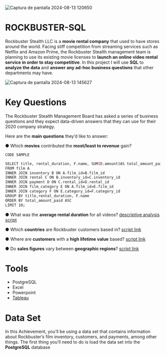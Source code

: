 
![Captura de pantalla 2024-08-13 120650](https://github.com/user-attachments/assets/fbee51cc-38c7-4f21-9c6c-69aad88f7544)

# ROCKBUSTER-SQL
Rockbuster Stealth LLC is a **movie rental company** that used to have stores around the world. Facing stiff competition from streaming services such as Netflix and Amazon Prime, the Rockbuster Stealth management team is planning to use its existing movie licenses to **launch an online video rental service in order to stay competitive**.
In this project I will use **SQL** to **analyze the data** and **answer any ad-hoc business questions** that other departments may have.

![Captura de pantalla 2024-08-13 145627](https://github.com/user-attachments/assets/0e9bcebf-0dd0-405e-a573-88d3868bd1f9)




# Key Questions 
The Rockbuster Stealth Management Board has asked a series of business questions and they expect data-driven answers that they can use for their 2020 company strategy. 

Here are the **main questions** they’d like to answer:

● Which **movies** contributed the **most/least to revenue** gain?
````bash
CODE SAMPLE

SELECT title, rental_duration, F.name, SUM(D.amount)AS total_amount_paid
FROM film A
INNER JOIN inventory B ON A.film_id=B.film_id
INNER JOIN rental C ON B.inventory_id=C.inventory_id
INNER JOIN payment D ON C.rental_id=D.rental_id
INNER JOIN film_category E ON A.film_id=E.film_id
INNER JOIN category F ON E.category_id=F.category_id
GROUP BY title,rental_duration, F.name
ORDER BY total_amount_paid ASC
LIMIT 10;
````

● What was the **average rental duration** for all videos? [descriptive analysis script](https://github.com/MIRONW64/ROCKBUSTER-SQL/blob/main/Scripts/Descriptive%20analysis%20descriptive%20analysis%20from%20the%20film%20table)

● Which **countries** are Rockbuster customers based in? [script link](https://github.com/MIRONW64/ROCKBUSTER-SQL/blob/main/Scripts/Top%2010%20countries%20location%20of%20the%20most%20valuable%20clients)

● Where are **customers** with a **high lifetime value** based? [script link](https://github.com/MIRONW64/ROCKBUSTER-SQL/blob/main/Scripts/Most%20valuable%20customers)

● Do **sales figures** vary between **geographic regions**? [script link](https://github.com/MIRONW64/ROCKBUSTER-SQL/blob/main/Scripts/Title%2C%20movie%2C%20Genre%20and%20revenue%20generated%20from%20the%20top%205%20revenue%20driver%C2%B4s%20countries)


# Tools

- PostgreSQL 
- Excel
- Powerpoint
- [Tableau](https://public.tableau.com/app/profile/carolina.martin7470/viz/Rockbuster2020planning/ROCKBUSTER2020Planning)


# Data Set 
In this Achievement, you’ll be using a data set that contains information about Rockbuster’s film inventory, customers, and payments, among other things. 
The first thing you’ll need to do is load the data set into the **PostgreSQL** database

